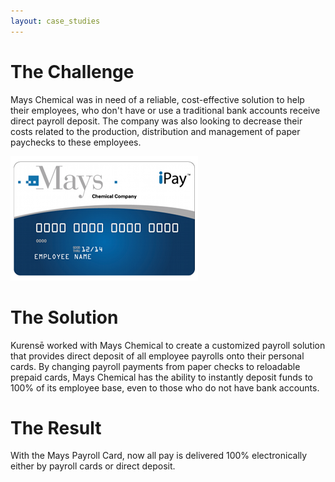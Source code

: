 ```yaml
---
layout: case_studies
---
```

# The Challenge

Mays Chemical was in need of a reliable, cost-effective solution to help
their employees, who don't have or use a traditional bank accounts receive
direct payroll deposit. The company was also looking to decrease their costs
related to the production, distribution and management of paper paychecks to
these employees.

<img src='/images/case_studies/mays.png' />

# The Solution

Kurensē worked with Mays Chemical to create a customized payroll solution that
provides direct deposit of all employee payrolls onto their personal cards.
By changing payroll payments from paper checks to reloadable prepaid cards,
Mays Chemical has the ability to instantly deposit funds to 100% of its
employee base, even to those who do not have bank accounts.

# The Result

With the Mays Payroll Card, now all pay is delivered 100% electronically
either by payroll cards or direct deposit.
